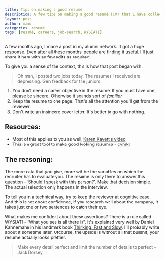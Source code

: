 ```yaml
---
title: Tips on making a good resumé
description: A few tips on making a good resumé (CV) that I have collected over the last few months. A good number of friends found them useful.
layout: post
author: manu
categories: resumé 
tags: [resumé, careers, job-search, WYSIATI]
---
```


A few months ago, I made a post in my alumni network. It got a huge response. Even after all these months, people are finding it useful. I'll just share it here with as few edits as required.

To give you a sense of the context, this is how that post began with.

> Oh man, I posted two jobs today. The resumes I received are depressing. Gen feedback for the juniors.

1. You don't need a career objective in the resume. If you must have one, please be sincere. Otherwise it sounds sort of [*familiar*](http://www.whatthefuckismycareerobjective.com/)
2. Keep the resume to one page. That's all the attention you'll get from the reviewer.
3. Don't write an insincere cover letter. It's better to go with nothing.

Resources:
----------

- Most of this applies to you as well, [Karen Kavett's video](http://youtu.be/gKl-aGY6TrI)
- This is a great tool to make good looking resumes - [cvmkr](https://cvmkr.com/)

The reasoning:
-------------
The more data that you give, more will be the variables on which the recruiter has to evaluate you. The resume is only there to answer this question - 'Should I speak with this person?'. Make that decision simple. The actual selection only happens in the interview.

To tell you in a technical way, try to keep the reviewer at cognitive ease. And this is not about confidence, if you research well about the company, it takes just one or two sentences to catch their eye.

What makes me confident about these assertions? There is a rule called WYSIATI - "What you see is all there is". It's explained very well by Daniel Kahnemahn in his landmark book [Thinking, Fast and Slow](http://www.flipkart.com/thinking-fast-slow/p/itmdurspj3kgxrgq?pid=9781846146060&affid=manuganji). I'll probably write about it sometime later. Ofcourse, the upside is without all that bullshit, your resume actually looks prettier.

> Make every detail perfect and limit the number of details to perfect - Jack Dorsey
